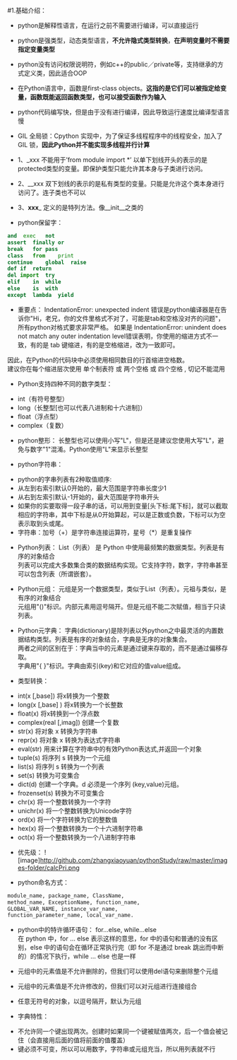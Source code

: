 #1.基础介绍：
* python是解释性语言，在运行之前不需要进行编译，可以直接运行
* python是强类型，动态类型语言，__不允许隐式类型转换__，**在声明变量时不需要指定变量类型**
* python没有访问权限说明符，例如c++的public／private等，支持继承的方式定义类，因此适合OOP
* 在Python语言中，函数是first-class objects。__这指的是它们可以被指定给变量，函数既能返回函数类型，也可以接受函数作为输入__
* python代码编写快，但是由于没有进行编译，因此导致运行速度比编译型语言慢
* GIL 全局锁：Cpython 实现中，为了保证多线程程序中的线程安全，加入了 GIL 锁，__因此Python并不能实现多线程并行计算__


* 1、_xxx     不能用于’from module import *’   以单下划线开头的表示的是protected类型的变量。即保护类型只能允许其本身与子类进行访问。 

* 2、__xxx    双下划线的表示的是私有类型的变量。只能是允许这个类本身进行访问了。连子类也不可以

* 3、__xxx___ 定义的是特列方法。像__init__之类的

* python保留字：
```python
and	 exec	not
assert	finally	or
break	for	pass
class	from	print
continue	global	raise
def	if	return
del	import	try
elif	in	while
else	is	with
except	lambda	yield
```

* 重要点：
IndentationError: unexpected indent    错误是python编译器是在告诉你"Hi，老兄，你的文件里格式不对了，可能是tab和空格没对齐的问题"，所有python对格式要求非常严格。
如果是 IndentationError: unindent does not match any outer indentation level错误表明，你使用的缩进方式不一致，有的是 tab 键缩进，有的是空格缩进，改为一致即可。  

因此，在Python的代码块中必须使用相同数目的行首缩进空格数。  
建议你在每个缩进层次使用 单个制表符 或 两个空格 或 四个空格 , 切记不能混用   


* Python支持四种不同的数字类型：
 + int（有符号整型）
 + long（长整型[也可以代表八进制和十六进制]）
 + float（浮点型）
 + complex（复数）

* python整形：
 长整型也可以使用小写"L"，但是还是建议您使用大写"L"，避免与数字"1"混淆。Python使用"L"来显示长整型

* python字符串：
 + python的字串列表有2种取值顺序:
 + 从左到右索引默认0开始的，最大范围是字符串长度少1
 + 从右到左索引默认-1开始的，最大范围是字符串开头
 + 如果你的实要取得一段子串的话，可以用到变量[头下标:尾下标]，就可以截取相应的字符串，其中下标是从0开始算起，可以是正数或负数，下标可以为空表示取到头或尾。
 + 字符串：加号（+）是字符串连接运算符，星号（*）是重复操作

* Python列表：
List（列表） 是 Python 中使用最频繁的数据类型。列表是有序的对象结合  
列表可以完成大多数集合类的数据结构实现。它支持字符，数字，字符串甚至可以包含列表（所谓嵌套）。

* Python元组：
元组是另一个数据类型，类似于List（列表）。元祖与类似，是有序的对象结合  
元组用"()"标识。内部元素用逗号隔开。但是元组不能二次赋值，相当于只读列表。  


* Python元字典：
字典(dictionary)是除列表以外python之中最灵活的内置数据结构类型。列表是有序的对象结合，字典是无序的对象集合。  
两者之间的区别在于：字典当中的元素是通过键来存取的，而不是通过偏移存取。  
字典用"{ }"标识。字典由索引(key)和它对应的值value组成。  

* 类型转换：
 + int(x [,base])  将x转换为一个整数
 + long(x [,base] )  将x转换为一个长整数
 + float(x)   将x转换到一个浮点数
 + complex(real [,imag])  创建一个复数
 + str(x)  将对象 x 转换为字符串
 + repr(x)   将对象 x 转换为表达式字符串
 + eval(str)  用来计算在字符串中的有效Python表达式,并返回一个对象
 + tuple(s)  将序列 s 转换为一个元组
 + list(s)   将序列 s 转换为一个列表
 + set(s)  转换为可变集合
 + dict(d)  创建一个字典。d 必须是一个序列 (key,value)元组。
 + frozenset(s)  转换为不可变集合
 + chr(x)  将一个整数转换为一个字符
 + unichr(x)  将一个整数转换为Unicode字符
 + ord(x)  将一个字符转换为它的整数值
 + hex(x)   将一个整数转换为一个十六进制字符串
 + oct(x)   将一个整数转换为一个八进制字符串

* 优先级：
![image]http://github.com/zhangxiaoyuan/pythonStudy/raw/master/images-folder/calcPri.png

* python命名方式：
```python
module_name, package_name, ClassName, 
method_name, ExceptionName, function_name, 
GLOBAL_VAR_NAME, instance_var_name, 
function_parameter_name, local_var_name.
```

* python中的特许循环语句：
for...else, while...else   
在 python 中，for … else 表示这样的意思，for 中的语句和普通的没有区别，else 中的语句会在循环正常执行完（即 for 不是通过 break 跳出而中断的）的情况下执行，while … else 也是一样


* 元组中的元素值是不允许删除的，但我们可以使用del语句来删除整个元组
* 元组中的元素值是不允许修改的，但我们可以对元组进行连接组合
* 任意无符号的对象，以逗号隔开，默认为元组

* 字典特性：
 + 不允许同一个键出现两次。创建时如果同一个键被赋值两次，后一个值会被记住（会直接用后面的值将前面的值覆盖）
 + 键必须不可变，所以可以用数字，字符串或元组充当，所以用列表就不行
